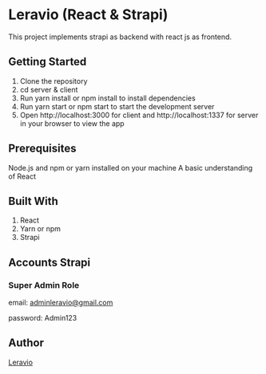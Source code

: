 # Leravio (React & Strapi)

This project implements strapi as backend with react js as frontend.

## Getting Started

1. Clone the repository
2. cd server & client
3. Run yarn install or npm install to install dependencies
4. Run yarn start or npm start to start the development server
5. Open http://localhost:3000 for client and http://localhost:1337 for server in your browser to view the app

## Prerequisites

Node.js and npm or yarn installed on your machine
A basic understanding of React

## Built With

1. React
2. Yarn or npm
3. Strapi

## Accounts Strapi

### Super Admin Role

email: adminleravio@gmail.com

password: Admin123

## Author

[Leravio](https://leravio.com)
